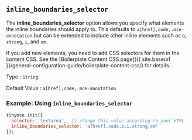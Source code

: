 ## `inline_boundaries_selector`

The **inline_boundaries_selector** option allows you specify what elements the inline boundaries should apply to. This defaults to `a[href],code,.mce-annotation` but can be extended to include other inline elements such as `b`, `strong`, `i`, and `em`.

If you add new elements, you need to add CSS selectors for them in the content CSS. See the [Boilerplate Content CSS page]({{ site.baseurl }}/general-configuration-guide/boilerplate-content-css/) for details.

Type
: `String`

Default Value
: `a[href],code,.mce-annotation`

### Example: Using `inline_boundaries_selector`

```js
tinymce.init({
  selector: 'textarea',  // change this value according to your HTML
  inline_boundaries_selector: 'a[href],code,b,i,strong,em'
});
```
